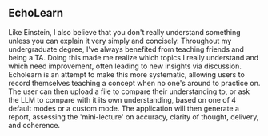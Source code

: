 ## EchoLearn 

Like Einstein, I also believe that you don't really understand something unless you can explain it very simply and concisely. Throughout my undergraduate degree, I've always benefited from teaching friends and being a TA. Doing this made me realize which topics I really understand and which need improvement, often leading to new insights via discussion. Echolearn is an attempt to make this more systematic, allowing users to record themselves teaching a concept when no one's around to practice on. The user can then upload a file to compare their understanding to, or ask the LLM to compare with it its own understanding, based on one of 4 default modes or a custom mode. The application will then generate a report, assessing the 'mini-lecture' on accuracy, clarity of thought, delivery, and coherence. 
